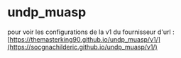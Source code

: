 # undp_muasp

pour voir les configurations de la v1 du fournisseur d'url : [https://themasterking90.github.io/undp_muasp/v1/](https://socgnachilderic.github.io/undp_muasp/v1/)
